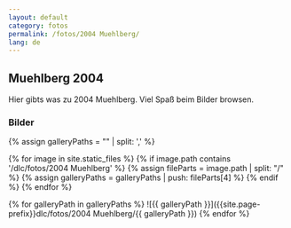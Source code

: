 ```yaml
---
layout: default
category: fotos
permalink: /fotos/2004 Muehlberg/
lang: de
---
```


## Muehlberg 2004

Hier gibts was zu 2004 Muehlberg. Viel Spaß beim Bilder browsen.

### Bilder
{% assign galleryPaths = "" | split: ',' %}

{% for image in site.static_files %}
{% if image.path contains '/dlc/fotos/2004 Muehlberg' %}
        {% assign fileParts = image.path | split: "/" %}
        {% assign galleryPaths = galleryPaths | push: fileParts[4] %}
{% endif %}
{% endfor %}

{% for galleryPath in galleryPaths %}
![{{ galleryPath }}]({{site.page-prefix}}dlc/fotos/2004 Muehlberg/{{ galleryPath }})
{% endfor %}
